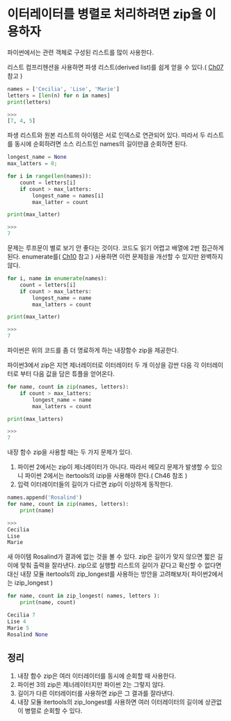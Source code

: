 # 이터레이터를 병렬로 처리하려면 zip을 이용하자

파이썬에서는 관련 객체로 구성된 리스트를 많이 사용한다.

리스트 컴프리헨션을 사용하면 파생 리스트(derived list)를 쉽게 얻을 수 있다.( [Ch07](../Ch07) 참고 )
```py
names = ['Cecilia', 'Lise', 'Marie']
letters = [len(n) for n in names]
print(letters)

>>>
[7, 4, 5]
```

파생 리스트와 원본 리스트의 아이템은 서로 인덱스로 연관되어 있다. 따라서 두 리스트를 동시에 순회하려면 소스 리스트인 names의 길이만큼 순회하면 된다.
```py
longest_name = None
max_latters = 0;

for i in range(len(names)):
    count = letters[i]
    if count > max_latters:
        longest_name = names[i]
        max_latter = count

print(max_latter)

>>>
7
```

문제는 루프문이 별로 보기 안 좋다는 것이다. 코드도 읽기 어렵고 배열에 2번 접근하게 된다. enumerate를( [Ch10](../Ch10/) 참고 ) 사용하면 이런 문제점을 개선할 수 있지만 완벽하지 않다.
```py
for i, name in enumerate(names):
    count = letters[i]
    if count > max_latters:
        longest_name = name
        max_latters = count

print(max_latter)

>>>
7
```

파이썬은 위의 코드를 좀 더 명료하게 하는 내장함수 zip을 제공한다.

파이썬3에서 zip은 지연 제너레이터로 이터레이터 두 개 이상을 감싼 다음 각 이터레이터로 부터 다음 값을 담은 튜플을 얻어온다.
```py
for name, count in zip(names, letters):
    if count > max_latters:
        longest_name = name
        max_latters = count

print(max_latters)

>>>
7
```

내장 함수 zip을 사용할 때는 두 가지 문제가 있다.
1. 파이썬 2에서는 zip이 제너레이터가 아니다. 따라서 메모리 문제가 발생할 수 있으니 파이썬 2에서는 itertools의 izip을 사용해야 한다.( Ch46 참조 )
2. 입력 이터레이터들의 길이가 다르면 zip이 이상하게 동작한다.
```py
names.append('Rosalind')
for name, count in zip(names, letters):
    print(name)

>>>
Cecilia
Lise
Marie
```

새 아이템 Rosalind가 결과에 없는 것을 볼 수 있다. zip은 길이가 맞지 않으면 짧은 길이에 맞춰 출력을 잘라낸다. zip으로 실행할 리스트의 길이가 같다고 확신할 수 없다면 대신 내장 모듈 itertools의 zip_longest를 사용하는 방안을 고려해보자( 파이썬2에서는 izip_longest )
```py
for name, count in zip_longest( names, letters ):
    print(name, count)

Cecilia 7
Lise 4
Marie 5
Rosalind None
```

## 정리
1. 내장 함수 zip은 여러 이터레이터를 동시에 순회할 때 사용한다.
2. 파이썬 3의 zip은 제너레이터지만 파이썬 2는 그렇지 않다.
3. 길이가 다른 이터레이터를 사용하면 zip은 그 결과를 잘라낸다.
4. 내장 모듈 itertools의 zip_longest를 사용하면 여러 이터레이터의 길이에 상관없이 병렬로 순회할 수 있다.

